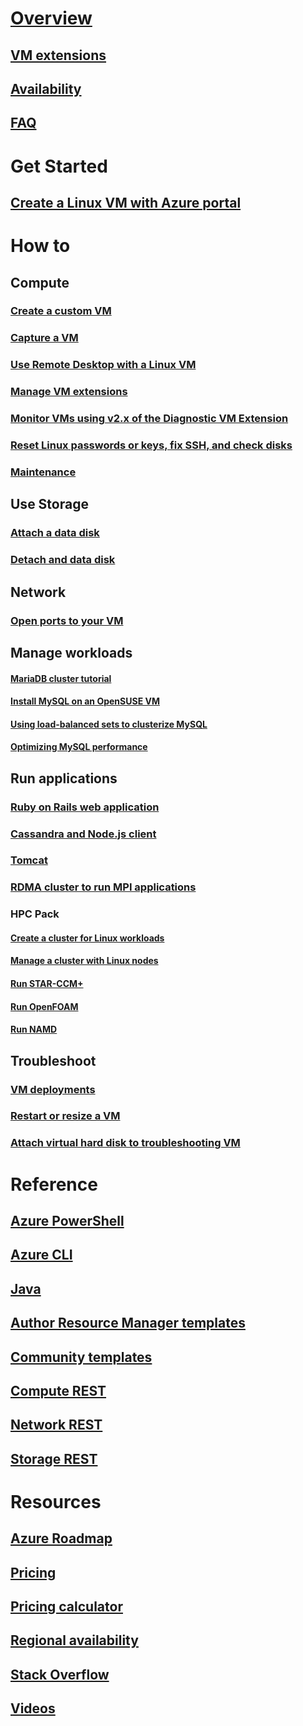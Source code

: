 # [Overview](../overview.md)
## [VM extensions](agents-and-extensions-classic.md)
## [Availability](configure-availability-classic.md)
## [FAQ](faq-classic.md)

# Get Started
## [Create a Linux VM with Azure portal](createportal-classic.md)

# How to
## Compute
### [Create a custom VM](create-custom-classic.md)
### [Capture a VM](capture-image-classic.md)
### [Use Remote Desktop with a Linux VM](remote-desktop-classic.md)
### [Manage VM extensions](manage-extensions-classic.md)
### [Monitor VMs using v2.x of the Diagnostic VM Extension](diagnostic-extension-v2.md)
### [Reset Linux passwords or keys, fix SSH, and check disks](reset-access-classic.md)
### [Maintenance](planned-maintenance-schedule-classic.md)

## Use Storage
### [Attach a data disk](attach-disk-classic.md)
### [Detach and data disk](detach-disk-classic.md)

## Network
### [Open ports to your VM](setup-endpoints.md)

## Manage workloads
#### [MariaDB cluster tutorial](mariadb-mysql-cluster.md)
#### [Install MySQL on an OpenSUSE VM](mysql-on-opensuse.md)
#### [Using load-balanced sets to clusterize MySQL](mysql-cluster.md)
#### [Optimizing MySQL performance](optimize-mysql.md)

## Run applications
### [Ruby on Rails web application](ruby-rails-web-app.md)
### [Cassandra and Node.js client](cassandra-nodejs.md)
### [Tomcat](setup-tomcat.md)
### [RDMA cluster to run MPI applications](rdma-cluster.md)
### HPC Pack
#### [Create a cluster for Linux workloads](hpcpack-cluster-powershell-script.md)
#### [Manage a cluster with Linux nodes](hpcpack-cluster.md)
#### [Run STAR-CCM+](hpcpack-cluster-starccm.md)
#### [Run OpenFOAM](hpcpack-cluster-openfoam.md)
#### [Run NAMD](hpcpack-cluster-namd.md)

## Troubleshoot
### [VM deployments](troubleshoot-deployment-new-vm.md)
### [Restart or resize a VM](restart-resize-error-troubleshooting.md)
### [Attach virtual hard disk to troubleshooting VM](troubleshoot-recovery-disks-portal.md)

# Reference
## [Azure PowerShell](/powershell/azure/overview)
## [Azure CLI](/cli/azure/vm)
## [Java](/java/api)
## [Author Resource Manager templates](../../../azure-resource-manager/resource-group-authoring-templates.md?toc=%2fazure%2fvirtual-machines%2flinux%2ftoc.json)
## [Community templates](https://azure.microsoft.com/documentation/templates)
## [Compute REST](https://msdn.microsoft.com/library/jj157206.aspx)
## [Network REST](https://msdn.microsoft.com/library/jj157182.aspx)
## [Storage REST](https://msdn.microsoft.com/library/ee460790.aspx)


# Resources
## [Azure Roadmap](https://azure.microsoft.com/roadmap/?category=compute)
## [Pricing](https://azure.microsoft.com/pricing/details/virtual-machines/#Linux)
## [Pricing calculator](https://azure.microsoft.com/pricing/calculator/)
## [Regional availability](https://azure.microsoft.com/regions/services)
## [Stack Overflow](http://stackoverflow.com/questions/tagged/azure-virtual-machine)
## [Videos](https://azure.microsoft.com/documentation/videos/index/?services=virtual-machines)

